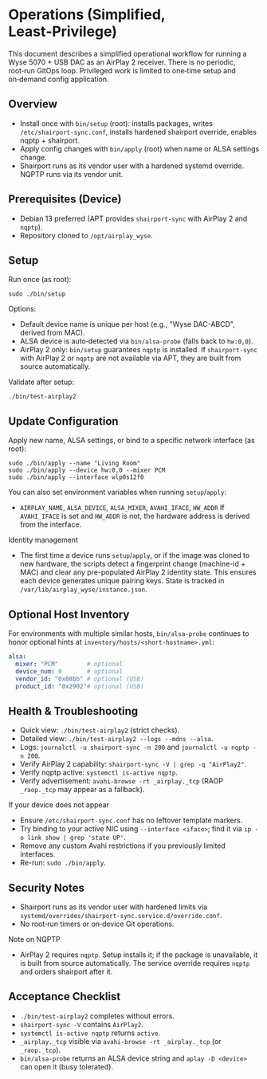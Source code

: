 # Operations (Simplified, Least‑Privilege)

This document describes a simplified operational workflow for running a Wyse 5070 + USB DAC as an AirPlay 2 receiver. There is no periodic, root‑run GitOps loop. Privileged work is limited to one‑time setup and on‑demand config application.

## Overview
- Install once with `bin/setup` (root): installs packages, writes `/etc/shairport-sync.conf`, installs hardened shairport override, enables nqptp + shairport.
- Apply config changes with `bin/apply` (root) when name or ALSA settings change.
- Shairport runs as its vendor user with a hardened systemd override. NQPTP runs via its vendor unit.

## Prerequisites (Device)
- Debian 13 preferred (APT provides `shairport-sync` with AirPlay 2 and `nqptp`).
- Repository cloned to `/opt/airplay_wyse`.

## Setup
Run once (as root):
```
sudo ./bin/setup
```
Options:
- Default device name is unique per host (e.g., "Wyse DAC-ABCD", derived from MAC).
- ALSA device is auto‑detected via `bin/alsa-probe` (falls back to `hw:0,0`).
 - AirPlay 2 only: `bin/setup` guarantees `nqptp` is installed. If `shairport-sync` with AirPlay 2 or `nqptp` are not available via APT, they are built from source automatically.

Validate after setup:
```
./bin/test-airplay2
```

## Update Configuration
Apply new name, ALSA settings, or bind to a specific network interface (as root):
```
sudo ./bin/apply --name "Living Room"
sudo ./bin/apply --device hw:0,0 --mixer PCM
sudo ./bin/apply --interface wlp0s12f0
```

You can also set environment variables when running `setup`/`apply`:
- `AIRPLAY_NAME`, `ALSA_DEVICE`, `ALSA_MIXER`, `AVAHI_IFACE`, `HW_ADDR`
If `AVAHI_IFACE` is set and `HW_ADDR` is not, the hardware address is derived from the interface.

Identity management
- The first time a device runs `setup`/`apply`, or if the image was cloned to new hardware, the scripts detect a fingerprint change (machine-id + MAC) and clear any pre-populated AirPlay 2 identity state. This ensures each device generates unique pairing keys. State is tracked in `/var/lib/airplay_wyse/instance.json`.

## Optional Host Inventory
For environments with multiple similar hosts, `bin/alsa-probe` continues to honor optional hints at `inventory/hosts/<short-hostname>.yml`:
```yaml
alsa:
  mixer: "PCM"        # optional
  device_num: 0       # optional
  vendor_id: "0x08bb" # optional (USB)
  product_id: "0x2902"# optional (USB)
```

## Health & Troubleshooting
- Quick view: `./bin/test-airplay2` (strict checks).
- Detailed view: `./bin/test-airplay2 --logs --mdns --alsa`.
- Logs: `journalctl -u shairport-sync -n 200` and `journalctl -u nqptp -n 200`.
- Verify AirPlay 2 capability: `shairport-sync -V | grep -q "AirPlay2"`.
- Verify nqptp active: `systemctl is-active nqptp`.
- Verify advertisement: `avahi-browse -rt _airplay._tcp` (RAOP `_raop._tcp` may appear as a fallback).

If your device does not appear
- Ensure `/etc/shairport-sync.conf` has no leftover template markers.
- Try binding to your active NIC using `--interface <iface>`; find it via `ip -o link show | grep 'state UP'`.
- Remove any custom Avahi restrictions if you previously limited interfaces.
- Re-run: `sudo ./bin/apply`.

## Security Notes
- Shairport runs as its vendor user with hardened limits via `systemd/overrides/shairport-sync.service.d/override.conf`.
- No root‑run timers or on‑device Git operations.

Note on NQPTP
- AirPlay 2 requires `nqptp`. Setup installs it; if the package is unavailable, it is built from source automatically. The service override requires `nqptp` and orders shairport after it.

## Acceptance Checklist
- `./bin/test-airplay2` completes without errors.
- `shairport-sync -V` contains `AirPlay2`.
- `systemctl is-active nqptp` returns `active`.
- `_airplay._tcp` visible via `avahi-browse -rt _airplay._tcp` (or `_raop._tcp`).
- `bin/alsa-probe` returns an ALSA device string and `aplay -D <device>` can open it (busy tolerated).
